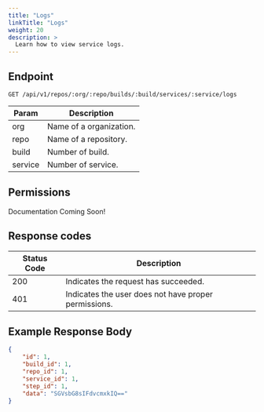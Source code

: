 ```yaml
---
title: "Logs"
linkTitle: "Logs"
weight: 20
description: >
  Learn how to view service logs.
---
```


## Endpoint

```
GET /api/v1/repos/:org/:repo/builds/:build/services/:service/logs
```

| Param | Description |
|---|---|
| org | Name of a organization. |
| repo | Name of a repository. |
| build | Number of build. |
| service | Number of service. |

## Permissions

Documentation Coming Soon!

## Response codes

| Status Code | Description |
|---|---|
| 200 | Indicates the request has succeeded. |
| 401 | Indicates the user does not have proper permissions. |

## Example Response Body

```json
{
	"id": 1,
	"build_id": 1,
	"repo_id": 1,
	"service_id": 1,
	"step_id": 1,
	"data": "SGVsbG8sIFdvcmxkIQ=="
}
```

